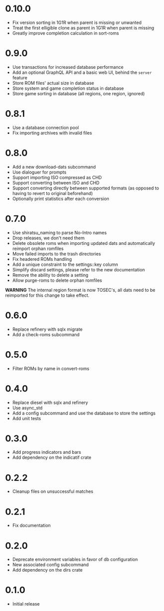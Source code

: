 # 0.10.0
* Fix version sorting in 1G1R when parent is missing or unwanted
* Treat the first elligible clone as parent in 1G1R when parent is missing
* Greatly improve completion calculation in sort-roms

# 0.9.0
* Use transactions for increased database performance
* Add an optional GraphQL API and a basic web UI, behind the `server` feature
* Store ROM files' actual size in database
* Store system and game completion status in database
* Store game sorting in database (all regions, one region, ignored)

# 0.8.1
* Use a database connection pool
* Fix importing archives with invalid files

# 0.8.0
* Add a new download-dats subcommand
* Use dialoguer for prompts
* Support importing ISO compressed as CHD
* Support converting between ISO and CHD
* Support converting directly between supported formats (as opposed to having to revert to original beforehand)
* Optionally print statistics after each conversion

# 0.7.0
* Use shiratsu_naming to parse No-Intro names
* Drop releases, we don't need them
* Delete obsolete roms when importing updated dats and automatically reimport orphan romfiles
* Move failed imports to the trash directories
* Fix headered ROMs handling
* Add a unique constraint to the settings::key column
* Simplify discard settings, please refer to the new documentation
* Remove the ability to delete a setting
* Allow purge-roms to delete orphan romfiles

**WARNING** The internal region format is now TOSEC's, all dats need to be reimported for this change to take effect.

# 0.6.0
* Replace refinery with sqlx migrate
* Add a check-roms subcommand

# 0.5.0
* Filter ROMs by name in convert-roms

# 0.4.0
* Replace diesel with sqlx and refinery
* Use async_std
* Add a config subcommand and use the database to store the settings
* Add unit tests

# 0.3.0
* Add progress indicators and bars
* Add dependency on the indicatif crate

# 0.2.2
* Cleanup files on unsuccessful matches

# 0.2.1
* Fix documentation

# 0.2.0
* Deprecate environment variables in favor of db configuration
* New associated config subcommand
* Add dependency on the dirs crate

# 0.1.0
* Initial release